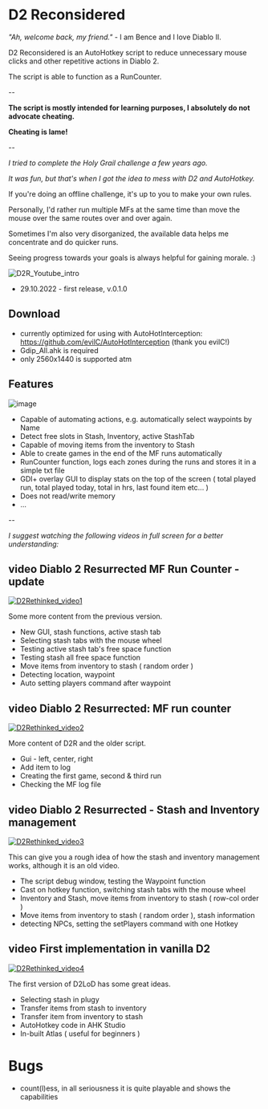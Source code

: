 # D2 Reconsidered

*"Ah, welcome back, my friend."* - I am Bence and I love Diablo II.

D2 Reconsidered is an AutoHotkey script to reduce unnecessary mouse clicks and other repetitive actions in Diablo 2.

The script is able to function as a RunCounter.

--

**The script is mostly intended for learning purposes, I absolutely do not advocate cheating.**

**Cheating is lame!**

--

*I tried to complete the Holy Grail challenge a few years ago.*

*It was fun, but that's when I got the idea to mess with D2 and AutoHotkey.*

If you're doing an offline challenge, it's up to you to make your own rules.

Personally, I'd rather run multiple MFs at the same time than move the mouse over the same routes over and over again.

Sometimes I'm also very disorganized, the available data helps me concentrate and do quicker runs.

Seeing progress towards your goals is always helpful for gaining morale. :)

![D2R_Youtube_intro](https://user-images.githubusercontent.com/105103590/198849918-91a6d0a3-5b1b-41f7-aee6-fa9a69e90aa9.png)

- 29.10.2022 - first release, v.0.1.0

## Download

- currently optimized for using with AutoHotInterception: https://github.com/evilC/AutoHotInterception (thank you evilC!)
- Gdip_All.ahk is required
- only 2560x1440 is supported atm

## Features

![image](https://user-images.githubusercontent.com/105103590/198850180-7a503484-1aad-4c14-998d-52be2f061859.png)

- Capable of automating actions, e.g. automatically select waypoints by Name
- Detect free slots in Stash, Inventory, active StashTab
- Capable of moving items from the inventory to Stash
- Able to create games in the end of the MF runs automatically
- RunCounter function, logs each zones during the runs and stores it in a simple txt file
- GDI+ overlay GUI to display stats on the top of the screen ( total played run, total played today, total in hrs, last found item etc... )
- Does not read/write memory
- ...

--

*I suggest watching the following videos in full screen for a better understanding:*

## video Diablo 2 Resurrected MF Run Counter - update

[![D2Rethinked_video1](https://user-images.githubusercontent.com/105103590/198850686-3305c2c7-94be-4636-930e-c6926a8375cf.png)](https://www.youtube.com/watch?v=bJDbMRvM6TA)

Some more content from the previous version.

- New GUI, stash functions, active stash tab
- Selecting stash tabs with the mouse wheel
- Testing active stash tab's free space function
- Testing stash all free space function
- Move items from inventory to stash ( random order  )
- Detecting location, waypoint
- Auto setting players command after waypoint

## video Diablo 2 Resurrected: MF run counter

[![D2Rethinked_video2](https://user-images.githubusercontent.com/105103590/198850686-3305c2c7-94be-4636-930e-c6926a8375cf.png)](https://www.youtube.com/watch?v=BmXnzDqLQgc)

More content of D2R and the older script.

- Gui - left, center, right
- Add item to log
- Creating the first game, second & third run
- Checking the MF log file

## video Diablo 2 Resurrected - Stash and Inventory management

[![D2Rethinked_video3](https://user-images.githubusercontent.com/105103590/198850836-51ba0308-45a9-4281-bfde-53ddad967761.jpg)](https://www.youtube.com/watch?v=q3oGfzKmaHI)

This can give you a rough idea of how the stash and inventory management works, although it is an old video.

- The script debug window, testing the Waypoint function
- Cast on hotkey function, switching stash tabs with the mouse wheel
- Inventory and Stash, move items from inventory to stash ( row-col order )
- Move items from inventory to stash ( random order  ), stash information
- detecting NPCs, setting the setPlayers command with one Hotkey

## video First implementation in vanilla D2

[![D2Rethinked_video4](https://user-images.githubusercontent.com/105103590/198850820-3b31f226-d5e1-42aa-980c-8df31a2530f1.png)](https://www.youtube.com/watch?v=iihjuI51dBY)

The first version of D2LoD has some great ideas.

- Selecting stash in plugy
- Transfer items from stash to inventory
- Transfer item from inventory to stash
- AutoHotkey code in AHK Studio
- In-built Atlas ( useful for beginners )

# Bugs

- count(l)ess, in all seriousness it is quite playable and shows the capabilities
